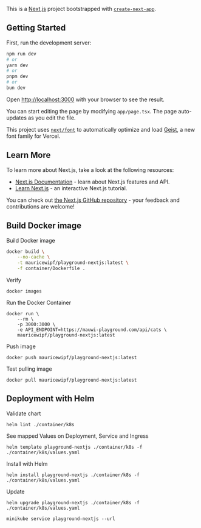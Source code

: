 This is a [Next.js](https://nextjs.org) project bootstrapped with [`create-next-app`](https://nextjs.org/docs/app/api-reference/cli/create-next-app).

## Getting Started

First, run the development server:

```bash
npm run dev
# or
yarn dev
# or
pnpm dev
# or
bun dev
```

Open [http://localhost:3000](http://localhost:3000) with your browser to see the result.

You can start editing the page by modifying `app/page.tsx`. The page auto-updates as you edit the file.

This project uses [`next/font`](https://nextjs.org/docs/app/building-your-application/optimizing/fonts) to automatically optimize and load [Geist](https://vercel.com/font), a new font family for Vercel.

## Learn More

To learn more about Next.js, take a look at the following resources:

- [Next.js Documentation](https://nextjs.org/docs) - learn about Next.js features and API.
- [Learn Next.js](https://nextjs.org/learn) - an interactive Next.js tutorial.

You can check out [the Next.js GitHub repository](https://github.com/vercel/next.js) - your feedback and contributions are welcome!

## Build Docker image

Build Docker image

```sh
docker build \
    --no-cache \
    -t mauricewipf/playground-nextjs:latest \
    -f container/Dockerfile .
```

Verify

```
docker images
```

Run the Docker Container

```
docker run \
    --rm \
    -p 3000:3000 \
    -e API_ENDPOINT=https://mauwi-playground.com/api/cats \
    mauricewipf/playground-nextjs:latest
```

Push image

```
docker push mauricewipf/playground-nextjs:latest
```

Test pulling image

```
docker pull mauricewipf/playground-nextjs:latest
```

## Deployment with Helm

Validate chart

```
helm lint ./container/k8s
```

See mapped Values on Deployment, Service and Ingress

```
helm template playground-nextjs ./container/k8s -f ./container/k8s/values.yaml
```

Install with Helm

```
helm install playground-nextjs ./container/k8s -f ./container/k8s/values.yaml
```

Update

```
helm upgrade playground-nextjs ./container/k8s -f ./container/k8s/values.yaml
```

```
minikube service playground-nextjs --url
```
